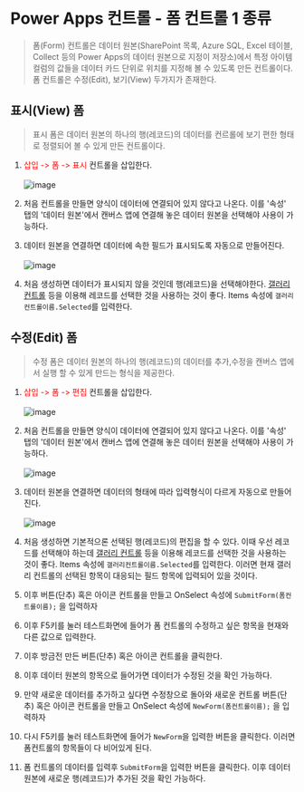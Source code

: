 # Power Apps 컨트롤 - 폼 컨트롤 1 종류
> 폼(Form) 컨트롤은 데이터 원본(SharePoint 목록, Azure SQL, Excel 테이블, Collect 등의 Power Apps의 데이터 원본으로 지정이 저장소)에서 특정 아이템 컬럼의 값들을 데이터 카드 단위로 위치를 지정해 볼 수 있도록 만든 컨트롤이다. 폼 컨트롤은 수정(Edit), 보기(View) 두가지가 존재한다.

## 표시(View) 폼
>  표시 폼은 데이터 원본의 하나의 행(레코드)의 데이터를 컨르롤에 보기 편한 형태로 정렬되어 볼 수 있게 만든 컨트롤이다.

1. <span style="color:red">삽입 -> 폼 -> 표시</span> 컨트롤을 삽입한다.<br><br>![image](https://user-images.githubusercontent.com/39551265/183023052-15ddc13c-f35f-4267-9e40-17cf8a723376.png)<br>

2. 처음 컨트롤을 만들면 양식이 데이터에 연결되어 있지 않다고 나온다. 이를 '속성' 탭의 '데이터 원본'에서 캔버스 앱에 연결해 놓은 데이터 원본을 선택해야 사용이 가능하다.

3. 데이터 원본을 연결하면 데이터에 속한 필드가 표시되도록 자동으로 만들어진다. <br><br>![image](https://user-images.githubusercontent.com/39551265/183031375-e74142d8-861d-43d8-a763-492f9251799c.png)<br>

4. 처음 생성하면 데이터가 표시되지 않을 것인데 행(레코드)을 선택해야한다. [갤러리 컨트롤](https://nanenchanga.tistory.com/entry/Power-Apps-%EC%BB%A8%ED%8A%B8%EB%A1%A4-%EA%B0%A4%EB%9F%AC%EB%A6%AC-%EC%BB%A8%ED%8A%B8%EB%A1%A4-3-%EC%84%A0%ED%83%9D%EB%90%9C-%EC%95%84%EC%9D%B4%ED%85%9C) 등을 이용해 레코드를 선택한 것을 사용하는 것이 좋다. Items 속성에 `갤러리컨트롤이름.Selected`를 입력한다.

## 수정(Edit) 폼
> 수정 폼은 데이터 원본의 하나의 행(레코드)의 데이터를 추가,수정을 캔버스 앱에서 실행 할 수 있게 만드는 형식을 제공한다.

1. <span style="color:red">삽입 -> 폼 -> 편집</span> 컨트롤을 삽입한다. <br><br>![image](https://user-images.githubusercontent.com/39551265/183023468-c1899af9-016a-461c-8c05-be01d0523ea0.png)<br>

2. 처음 컨트롤을 만들면 양식이 데이터에 연결되어 있지 않다고 나온다. 이를 '속성' 탭의 '데이터 원본'에서 캔버스 앱에 연결해 놓은 데이터 원본을 선택해야 사용이 가능하다.<br><br>![image](https://user-images.githubusercontent.com/39551265/183029425-a178ba9b-1717-46fa-8e87-ad3e090b2b0a.png)<br>

3. 데이터 원본을 연결하면 데이터의 형태에 따라 입력형식이 다르게 자동으로 만들어진다. <br><br>![image](https://user-images.githubusercontent.com/39551265/183030530-9c961164-7121-4ee1-a55a-8e937c979287.png)<br>

4. 처음 생성하면 기본적으론 선택된 행(레코드)의 편집을 할 수 있다. 이때 우선 레코드를 선택해야 하는데 [갤러리 컨트롤](https://nanenchanga.tistory.com/entry/Power-Apps-%EC%BB%A8%ED%8A%B8%EB%A1%A4-%EA%B0%A4%EB%9F%AC%EB%A6%AC-%EC%BB%A8%ED%8A%B8%EB%A1%A4-3-%EC%84%A0%ED%83%9D%EB%90%9C-%EC%95%84%EC%9D%B4%ED%85%9C) 등을 이용해 레코드를 선택한 것을 사용하는 것이 좋다. Items 속성에 `갤러리컨트롤이름.Selected`를 입력한다. 이러면 현재 갤러리 컨트롤의 선택된 항목이 대응되는 필드 항목에 입력되어 있을 것이다.

5. 이후 버튼(단추) 혹은 아이콘 컨트롤을 만들고 OnSelect 속성에 `SubmitForm(폼컨트롤이름);` 을 입력하자 

6. 이후 F5키를 눌러 테스트화면에 들어가 폼 컨트롤의 수정하고 싶은 항목을 현재와 다른 값으로 입력한다.

7. 이후 방금전 만든 버튼(단추) 혹은 아이콘 컨트롤을 클릭한다.

8. 이후 데이터 원본의 항목으로 들어가면 데이터가 수정된 것을 확인 가능하다.

9. 만약 새로운 데이터를 추가하고 싶다면 수정창으로 돌아와 새로운 컨트롤 버튼(단추) 혹은 아이콘 컨트롤을 만들고 OnSelect 속성에 `NewForm(폼컨트롤이름);` 을 입력하자 

10. 다시 F5키를 눌러 테스트화면에 들어가 `NewForm`을 입력한 버튼을 클릭한다. 이러면 폼컨트롤의 항목들이 다 비어있게 된다.

11. 폼 컨트롤의 데이터를 입력후 `SubmitForm`을 입력한 버튼을 클릭한다. 이후 데이터 원본에 새로운 행(레코드)가 추가된 것을 확인 가능하다.